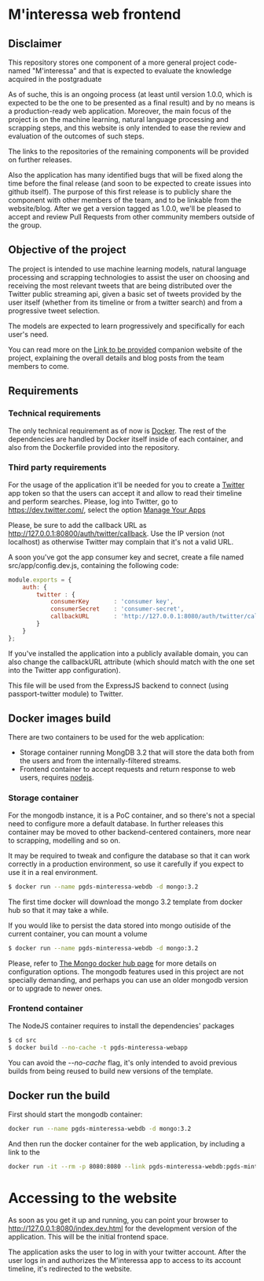 # M'interessa web frontend

## Disclaimer

This repository stores one component of a more general project code-named "M'interessa" and that is expected to evaluate the knowledge acquired in the postgraduate

As of suche, this is an ongoing process (at least until version 1.0.0, which is expected to be the one to be presented as a final result) and by no means is a production-ready web application. Moreover, the main focus of the project is on the machine learning, natural language processing and scrapping steps, and this website is only intended to ease the review and evaluation of the outcomes of such steps.

The links to the repositories of the remaining components will be provided on further releases.

Also the application has many identified bugs that will be fixed along the time before the final release (and soon to be expected to create issues into github itself). The purpose of this first release is to publicly share the component with other members of the team, and to be linkable from the website/blog.  After we get a version tagged as 1.0.0, we'll be pleased to accept and review Pull Requests from other community members outside of the group.

## Objective of the project

The project is intended to use machine learning models, natural language processing and scrapping technologies to assist the user on choosing and receiving the most relevant tweets that are being distributed over the Twitter public streaming api, given a basic set of tweets provided by the user itself (whether from its timeline or from a twitter search) and from a progressive tweet selection.

The models are expected to learn progressively and specifically for each user's need.

You can read more on the [Link to be provided](#) companion website of the project, explaining the overall details and blog posts from the team members to come.

## Requirements

### Technical requirements

The only technical requirement as of now is [Docker](https://www.docker.com). The rest of the dependencies are handled by Docker itself inside of each container, and also from the Dockerfile provided into the repository.

### Third party requirements

For the usage of the application it'll be needed for you to create a [Twitter](https://www.twitter.com/) app token so that the users can accept it and allow to read their timeline and perform searches.  Please, log into Twitter, go to https://dev.twitter.com/, select the option [Manage Your Apps](https://apps.twitter.com/)

Please, be sure to add the callback URL as http://127.0.0.1:80800/auth/twitter/callback. Use the IP version (not localhost) as otherwise Twitter may complain that it's not a valid URL.

A soon you've got the app consumer key and secret, create a file named src/app/config.dev.js, containing the following code:

```javascript
module.exports = {
    auth: {
        twitter : {
            consumerKey       : 'consumer key',
            consumerSecret    : 'consumer-secret',
            callbackURL       : 'http://127.0.0.1:8080/auth/twitter/callback'
        }
    }
};
```
If you've installed the application into a publicly available domain, you can also change the callbackURL attribute (which should match with the one set into the Twitter app configuration).

This file will be used from the ExpressJS backend to connect (using passport-twitter module) to Twitter.

## Docker images build

There are two containers to be used for the web application:
* Storage container running MongDB 3.2 that will store the data both from the users and from the internally-filtered streams.
* Frontend container to accept requests and return response to web users, requires [nodejs](https://nodejs.org).

### Storage container

For the mongodb instance, it is a PoC container, and so there's not a special need to configure more a default database.  In further releases this container may be moved to other backend-centered containers, more near to scrapping, modelling and so on.

It may be required to tweak and configure the database so that it can work correctly in a production environment, so use it carefully if you expect to use it in a real environment.

```bash
$ docker run --name pgds-minteressa-webdb -d mongo:3.2
```
The first time docker will download the mongo 3.2 template from docker hub so that it may take a while.

If you would like to persist the data stored into mongo outiside of the current container, you can mount a volume

```bash
$ docker run --name pgds-minteressa-webdb -d mongo:3.2
```

Please, refer to [The Mongo docker hub page](https://hub.docker.com/_/mongo/) for more details on configuration options. The mongodb features used in this project are not specially demanding, and perhaps you can use an older mongodb version or to upgrade to newer ones.

### Frontend container

The NodeJS container requires to install the dependencies' packages

```bash
$ cd src
$ docker build --no-cache -t pgds-minteressa-webapp
```
You can avoid the *--no-cache* flag, it's only intended to avoid previous builds from being reused to build new versions of the template.


## Docker run the build

First should start the mongodb container:

```bash
docker run --name pgds-minteressa-webdb -d mongo:3.2
```

And then run the docker container for the web application, by including a link to the

```bash
docker run -it --rm -p 8080:8080 --link pgds-minteressa-webdb:pgds-minteressa-webdb pgds-minteressa-webapp
```

# Accessing to the website

As soon as you get it up and running, you can point your browser to http://127.0.0.1:8080/index.dev.html for the development version of the application.  This will be the initial frontend space.

The application asks the user to log in with your twitter account. After the user logs in and authorizes the M'interessa app to access to its account timeline, it's redirected to the website.